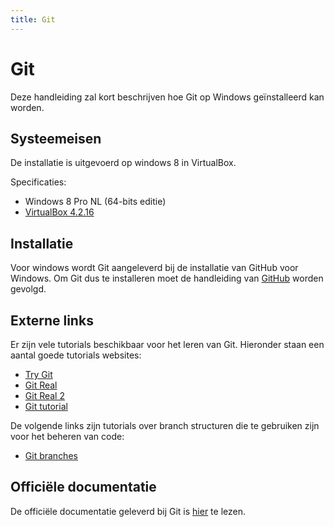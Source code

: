 ```yaml
---
title: Git
---
```

# Git
Deze handleiding zal kort beschrijven hoe Git op Windows geïnstalleerd kan worden.

## Systeemeisen
De installatie is uitgevoerd op windows 8 in VirtualBox.

Specificaties:

* Windows 8 Pro NL (64-bits editie)
* [VirtualBox 4.2.16](virtualbox.html)

## Installatie
Voor windows wordt Git aangeleverd bij de installatie van GitHub voor Windows.
Om Git dus te installeren moet de handleiding van [GitHub](github.html) worden gevolgd.

## Externe links
Er zijn vele tutorials beschikbaar voor het leren van Git. Hieronder staan een aantal goede tutorials websites:

* [Try Git](http://try.github.io/levels/1/challenges/1)
* [Git Real](http://www.codeschool.com/courses/git-real)
* [Git Real 2](http://www.codeschool.com/courses/git-real-2)
* [Git tutorial](http://git-scm.com/docs/gittutorial)

De volgende links zijn tutorials over branch structuren die te gebruiken zijn voor het beheren van code:

* [Git branches](http://nvie.com/posts/a-successful-git-branching-model/)


## Officiële documentatie
De officiële documentatie geleverd bij Git is [hier](http://git-scm.com/documentation) te lezen.